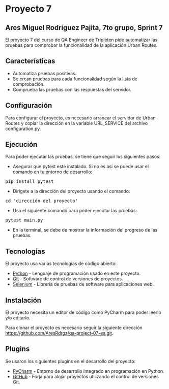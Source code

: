 # Proyecto 7
## Ares Miguel Rodriguez Pajita, 7to grupo, Sprint 7

El proyecto 7 del curso de QA Engineer de Tripleten pide automatizar las pruebas para comprobar la funcionalidad de la aplicación Urban Routes.

## Características

- Automatiza pruebas positivas.
- Se crean pruebas para cada funcionalidad según la lista de comprobación.
- Comprueba las pruebas con las respuestas del servidor.

## Configuración

Para configurar el proyecto, es necesario arrancar el servidor de Urban Routes y copiar la dirección en la variable URL_SERVICE del archivo configuration.py.

## Ejecución

Para poder ejecutar las pruebas, se tiene que seguir los siguientes pasos:
- Asegurar que pytest esté instalado. Si no es así se puede usar el comando en tu entorno de desarrollo:
<pre>pip install pytest</pre>
- Dirígete a la dirección del proyecto usando el comando:
<pre>cd 'dirección del proyecto'</pre>
- Usa el siguiente comando para poder ejecutar las pruebas:
<pre>pytest main.py</pre>
- En la terminal, se debe de mostrar la información del progreso de las pruebas.

## Tecnologías

El proyecto usa varias tecnologías de código abierto:

- [Python](https://www.python.org) - Lenguaje de programación usado en este proyecto.
- [Git](https://git-scm.com) - Software de control de versiones de proyectos.
- [Selenium](https://www.selenium.dev) - Librería de pruebas de software para aplicaciones web.

## Instalación

El proyecto necesita un editor de código como PyCharm para poder leerlo y/o editarlo.

Para clonar el proyecto es necesario seguir la siguiente dirección https://github.com/AresRdrgz/qa-project-07-es.git.

## Plugins

Se usaron los siguientes plugins en el desarrollo del proyecto:

- [PyCharm](https://www.jetbrains.com/es-es/pycharm/) - Entorno de desarrollo integrado en programación en Python.
- [GitHub](https://github.com) - Forja para alojar proyectos utilizando el control de versiones Git.